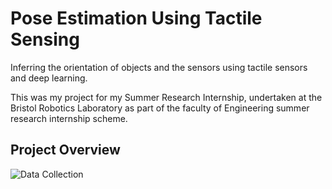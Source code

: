 # Pose Estimation Using Tactile Sensing
Inferring the orientation of objects and the sensors using tactile sensors and deep learning.

This was my project for my Summer Research Internship, undertaken at the Bristol Robotics Laboratory as part of the faculty of Engineering summer research internship scheme.

## Project Overview
![Data Collection]([https://github.com/cwhite098/TacTip_Orientation/data/cube/Thu_Jun_30_10-43-53_2022/sensor1.png])
